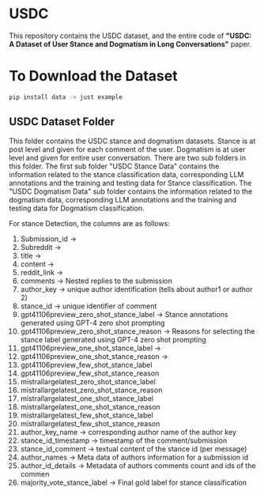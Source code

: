# USDC
This repository contains the USDC dataset, and the entire code of **"USDC: A Dataset of User Stance and Dogmatism in Long Conversations"** paper.

# To Download the Dataset
``` bash
pip install data -> just example
```


## USDC Dataset Folder
This folder contains the USDC stance and dogmatism datasets. Stance is at post level and given for each comment of the user. Dogmatism is at user level and given for entire user conversation.
There are two sub folders in this folder. The first sub folder "USDC Stance Data" contains the information related to the stance classification data, corresponding LLM annotations and the training and testing data for Stance classification. The "USDC Dogmatism Data" sub folder contains the information related to the dogmatism data, corresponding LLM annotations and the training and testing data for Dogmatism classification.


For stance Detection, the columns are as follows:
  1. Submission_id ->
  2. Subreddit ->
  3. title ->
  4. content ->
  5. reddit_link ->
  6. comments -> Nested replies to the submission
  7. author_key -> unique author identification (tells about author1 or author 2)
  8. stance_id -> unique identifier of comment
9. gpt41106preview_zero_shot_stance_label -> Stance annotations generated using GPT-4 zero shot prompting
10. gpt41106preview_zero_shot_stance_reason -> Reasons for selecting the stance label generated using GPT-4 zero shot prompting
11. gpt41106preview_one_shot_stance_label ->
12. gpt41106preview_one_shot_stance_reason ->
13. gpt41106preview_few_shot_stance_label
14. gpt41106preview_few_shot_stance_reason
15. mistrallargelatest_zero_shot_stance_label
16. mistrallargelatest_zero_shot_stance_reason
17. mistrallargelatest_one_shot_stance_label
18. mistrallargelatest_one_shot_stance_reason
19. mistrallargelatest_few_shot_stance_label
20. mistrallargelatest_few_shot_stance_reason
21. author_key_name -> corresponding author name of the author key
22. stance_id_timestamp -> timestamp of the comment/submission
23. stance_id_comment -> textual content of the stance id (per message)
24. author_names -> Meta data of authors information for a submission id
25. author_id_details -> Metadata of authors comments count and ids of the commen
26. majority_vote_stance_label -> Final gold label for stance classification


